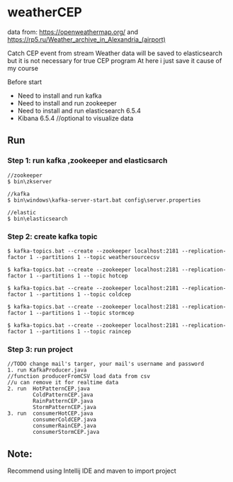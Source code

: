 # weatherCEP
data from: https://openweathermap.org/ 
and https://rp5.ru/Weather_archive_in_Alexandria_(airport)

Catch CEP event from stream
Weather data will be saved to elasticsearch but it is not necessary for true CEP program
At here i just save it cause of my course

Before start
  - Need to install and run kafka 
  - Need to install and run zookeeper
  - Need to install and run elasticsearch 6.5.4
  - Kibana 6.5.4 //optional to visualize data

## Run
### Step 1: run kafka ,zookeeper and elasticsarch
    //zookeeper
    $ bin\zkserver
    
    //kafka
    $ bin\windows\kafka-server-start.bat config\server.properties
    
    //elastic
    $ bin\elasticsearch
### Step 2: create kafka topic
    $ kafka-topics.bat --create --zookeeper localhost:2181 --replication-factor 1 --partitions 1 --topic weathersourcecsv
    
    $ kafka-topics.bat --create --zookeeper localhost:2181 --replication-factor 1 --partitions 1 --topic hotcep
    
    $ kafka-topics.bat --create --zookeeper localhost:2181 --replication-factor 1 --partitions 1 --topic coldcep
    
    $ kafka-topics.bat --create --zookeeper localhost:2181 --replication-factor 1 --partitions 1 --topic stormcep
    
    $ kafka-topics.bat --create --zookeeper localhost:2181 --replication-factor 1 --partitions 1 --topic raincep
### Step 3: run project
    //TODO change mail's targer, your mail's username and password
    1. run KafkaProducer.java
    //function producerFromCSV load data from csv
    //u can remove it for realtime data
    2. run  HotPatternCEP.java
            ColdPatternCEP.java
            RainPatternCEP.java
            StormPatternCEP.java
    3. run  consumerHotCEP.java
            consumerColdCEP.java
            consumerRainCEP.java
            consumerStormCEP.java
            
## Note:
Recommend using Intellij IDE and maven to import project
    
  
  
  

